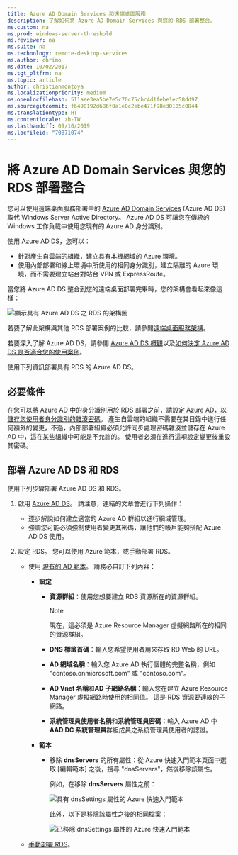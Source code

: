 ```yaml
---
title: Azure AD Domain Services 和遠端桌面服務
description: 了解如何將 Azure AD Domain Services 與您的 RDS 部署整合。
ms.custom: na
ms.prod: windows-server-threshold
ms.reviewer: na
ms.suite: na
ms.technology: remote-desktop-services
ms.author: chrimo
ms.date: 10/02/2017
ms.tgt_pltfrm: na
ms.topic: article
author: christianmontoya
ms.localizationpriority: medium
ms.openlocfilehash: 511aee3ea5be7e5c70c75cbc4d1febe1ec58dd97
ms.sourcegitcommit: f6490192d686f0a1e0c2ebe471f98e30105c0844
ms.translationtype: HT
ms.contentlocale: zh-TW
ms.lasthandoff: 09/10/2019
ms.locfileid: "70871074"
---
```

# <a name="integrate-azure-ad-domain-services-with-your-rds-deployment"></a>將 Azure AD Domain Services 與您的 RDS 部署整合

您可以使用遠端桌面服務部署中的 [Azure AD Domain Services](/azure/active-directory-domain-services/active-directory-ds-overview) (Azure AD DS) 取代 Windows Server Active Directory。 Azure AD DS 可讓您在傳統的 Windows 工作負載中使用您現有的 Azure AD 身分識別。

使用 Azure AD DS，您可以： 
- 針對產生自雲端的組織，建立具有本機網域的 Azure 環境。 
- 使用內部部署和線上環境中所使用的相同身分識別，建立隔離的 Azure 環境，而不需要建立站台對站台 VPN 或 ExpressRoute。 

當您將 Azure AD DS 整合到您的遠端桌面部署完畢時，您的架構會看起來像這樣：

![顯示具有 Azure AD DS 之 RDS 的架構圖](media/aadds-rds.png)

若要了解此架構與其他 RDS 部署案例的比較，請參閱[遠端桌面服務架構](desktop-hosting-logical-architecture.md)。

若要深入了解 Azure AD DS，請參閱 [Azure AD DS 概觀](/azure/active-directory-domain-services/active-directory-ds-overview)以及[如何決定 Azure AD DS 是否適合您的使用案例](/azure/active-directory-domain-services/active-directory-ds-comparison)。

使用下列資訊部署具有 RDS 的 Azure AD DS。

## <a name="prerequisites"></a>必要條件

在您可以將 Azure AD 中的身分識別用於 RDS 部署之前，請[設定 Azure AD，以儲存您使用者身分識別的雜湊密碼](/azure/active-directory-domain-services/active-directory-ds-getting-started-password-sync)。 產生自雲端的組織不需要在其目錄中進行任何額外的變更，不過，內部部署組織必須允許同步處理密碼雜湊並儲存在 Azure AD 中，這在某些組織中可能是不允許的。 使用者必須在進行這項設定變更後重設其密碼。

## <a name="deploy-azure-ad-ds-and-rds"></a>部署 Azure AD DS 和 RDS 
使用下列步驟部署 Azure AD DS 和 RDS。

1. 啟用 [Azure AD DS](/azure/active-directory-domain-services/active-directory-ds-getting-started)。 請注意，連結的文章會進行下列操作：
   - 逐步解說如何建立適當的 Azure AD 群組以進行網域管理。
   - 強調您可能必須強制使用者變更其密碼，讓他們的帳戶能夠搭配 Azure AD DS 使用。
   
2. 設定 RDS。 您可以使用 Azure 範本，或手動部署 RDS。
   - 使用 [現有的 AD 範本](https://azure.microsoft.com/resources/templates/rds-deployment-existing-ad/)。 請務必自訂下列內容：
   
     - **設定**
       - **資源群組**：使用您想要建立 RDS 資源所在的資源群組。
         > [!NOTE] 
         > 現在，這必須是 Azure Resource Manager 虛擬網路所在的相同的資源群組。

       - **DNS 標籤首碼**：輸入您希望使用者用來存取 RD Web 的 URL。
       - **AD 網域名稱**：輸入您 Azure AD 執行個體的完整名稱，例如 "contoso.onmicrosoft.com" 或 "contoso.com"。
       - **AD Vnet 名稱**和**AD 子網路名稱**：輸入您在建立 Azure Resource Manager 虛擬網路時使用的相同值。 這是 RDS 資源要連線的子網路。
       - **系統管理員使用者名稱**和**系統管理員密碼**：輸入 Azure AD 中 **AAD DC 系統管理員**群組成員之系統管理員使用者的認證。
   
     - **範本**
        - 移除 **dnsServers** 的所有屬性：從 Azure 快速入門範本頁面中選取 [編輯範本]  之後，搜尋 "dnsServers"，然後移除該屬性。 

           例如，在移除 **dnsServers** 屬性之前：
      
           ![具有 dnsSettings 屬性的 Azure 快速入門範本](media/rds-remove-dnssettings-before.png)

           此外，以下是移除該屬性之後的相同檔案：

           ![已移除 dnsSettings 屬性的 Azure 快速入門範本](media/rds-remove-dnssettings-after.png)
   
   - [手動部署 RDS](rds-deploy-infrastructure.md)。 

